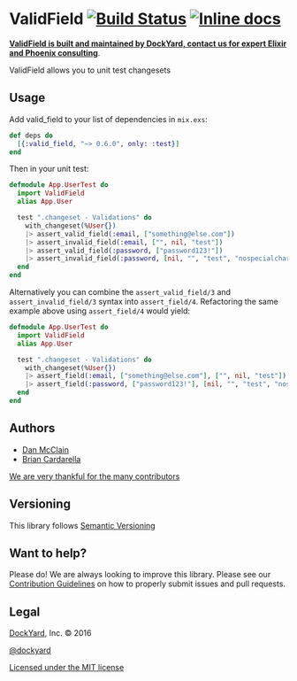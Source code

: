 # ValidField [![Build Status](https://travis-ci.org/DockYard/valid_field.svg?branch=master)](https://travis-ci.org/DockYard/valid_field) [![Inline docs](http://inch-ci.org/github/dockyard/valid_field.svg?branch=master)](http://inch-ci.org/github/dockyard/valid_field)

**[ValidField is built and maintained by DockYard, contact us for expert Elixir and Phoenix consulting](https://dockyard.com/phoenix-consulting)**.

ValidField allows you to unit test changesets

## Usage

Add valid_field to your list of dependencies in `mix.exs`:

```elixir
def deps do
  [{:valid_field, "~> 0.6.0", only: :test}]
end
```

Then in your unit test:

```elixir
defmodule App.UserTest do
  import ValidField
  alias App.User

  test ".changeset - Validations" do
    with_changeset(%User{})
    |> assert_valid_field(:email, ["something@else.com"])
    |> assert_invalid_field(:email, ["", nil, "test"])
    |> assert_valid_field(:password, ["password123!"])
    |> assert_invalid_field(:password, [nil, "", "test", "nospecialcharacters1", "nonumber!"])
  end
end
```

Alternatively you can combine the `assert_valid_field/3` and
`assert_invalid_field/3` syntax into `assert_field/4`. Refactoring the
same example above using `assert_field/4` would yield:

```elixir
defmodule App.UserTest do
  import ValidField
  alias App.User

  test ".changeset - Validations" do
    with_changeset(%User{})
    |> assert_field(:email, ["something@else.com"], ["", nil, "test"])
    |> assert_field(:password, ["password123!"], [nil, "", "test", "nospecialcharacters1", "nonumber!"])
  end
end
```

## Authors

* [Dan McClain](http://twitter.com/_danmcclain)
* [Brian Cardarella](http://twitter.com/bcardarella)

[We are very thankful for the many contributors](https://github.com/DockYard/valid_field/graphs/contributors)

## Versioning

This library follows [Semantic Versioning](http://semver.org)

## Want to help?

Please do! We are always looking to improve this library. Please see our
[Contribution Guidelines](https://github.com/DockYard/valid_field/blob/master/CONTRIBUTING.md)
on how to properly submit issues and pull requests.

## Legal

[DockYard](http://dockyard.com/), Inc. &copy; 2016

[@dockyard](http://twitter.com/DockYard)

[Licensed under the MIT license](http://www.opensource.org/licenses/mit-license.php)
